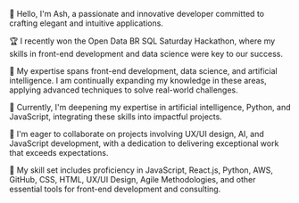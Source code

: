 👋 Hello, I'm Ash, a passionate and innovative developer committed to crafting elegant and intuitive applications.

🏆 I recently won the Open Data BR SQL Saturday Hackathon, where my skills in front-end development and data science were key to our success.

👀 My expertise spans front-end development, data science, and artificial intelligence. I am continually expanding my knowledge in these areas, applying advanced techniques to solve real-world challenges.

🌱 Currently, I'm deepening my expertise in artificial intelligence, Python, and JavaScript, integrating these skills into impactful projects.

💞️ I'm eager to collaborate on projects involving UX/UI design, AI, and JavaScript development, with a dedication to delivering exceptional work that exceeds expectations.

🔧 My skill set includes proficiency in JavaScript, React.js, Python, AWS, GitHub, CSS, HTML, UX/UI Design, Agile Methodologies, and other essential tools for front-end development and consulting.
